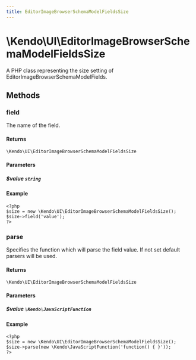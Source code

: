 ```yaml
---
title: EditorImageBrowserSchemaModelFieldsSize
---
```


# \Kendo\UI\EditorImageBrowserSchemaModelFieldsSize

A PHP class representing the size setting of EditorImageBrowserSchemaModelFields.


## Methods

### field
The name of the field.

#### Returns
`\Kendo\UI\EditorImageBrowserSchemaModelFieldsSize`

#### Parameters

##### $value `string`



#### Example 
    <?php
    $size = new \Kendo\UI\EditorImageBrowserSchemaModelFieldsSize();
    $size->field('value');
    ?>

### parse
Specifies the function which will parse the field value. If not set default parsers will be used.

#### Returns
`\Kendo\UI\EditorImageBrowserSchemaModelFieldsSize`

#### Parameters

##### $value `\Kendo\JavaScriptFunction`



#### Example 
    <?php
    $size = new \Kendo\UI\EditorImageBrowserSchemaModelFieldsSize();
    $size->parse(new \Kendo\JavaScriptFunction('function() { }'));
    ?>

